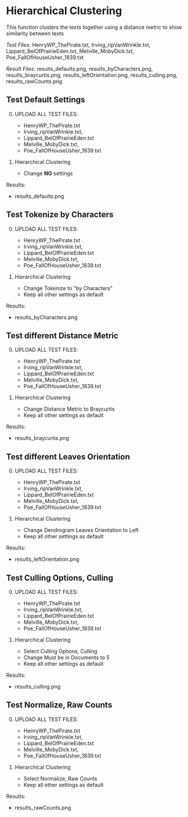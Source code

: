 # Hierarchical Clustering

This function clusters the texts together using a distance metric to show 
similarity between texts

*Test Files:* HenryWP_ThePirate.txt, Irving_ripVanWrinkle.txt, 
Lippard_BelOfPrairieEden.txt, Melville_MobyDick.txt, 
Poe_FallOfHouseUsher_1839.txt

*Result Files:* results_defaults.png, results_byCharacters.png, 
results_braycurtis.png, results_leftOrientation.png, results_culling.png,
results_rawCounts.png



## Test Default Settings

0. UPLOAD ALL TEST FILES:
    - HenryWP_ThePirate.txt
    - Irving_ripVanWrinkle.txt, 
    - Lippard_BelOfPrairieEden.txt
    - Melville_MobyDick.txt, 
    - Poe_FallOfHouseUsher_1839.txt

1. Hierarchical Clustering 
	- Change **NO** settings  
	
Results:
- results_defaults.png


## Test Tokenize by Characters

0. UPLOAD ALL TEST FILES:
    - HenryWP_ThePirate.txt
    - Irving_ripVanWrinkle.txt, 
    - Lippard_BelOfPrairieEden.txt
    - Melville_MobyDick.txt, 
    - Poe_FallOfHouseUsher_1839.txt

1. Hierarchical Clustering 
	- Change Tokenize to "by Characters"
	- Keep all other settings as default
	
Results:
- results_byCharacters.png


## Test different Distance Metric

0. UPLOAD ALL TEST FILES:
    - HenryWP_ThePirate.txt
    - Irving_ripVanWrinkle.txt, 
    - Lippard_BelOfPrairieEden.txt
    - Melville_MobyDick.txt, 
    - Poe_FallOfHouseUsher_1839.txt

1. Hierarchical Clustering 
	- Change Distance Metric to Braycurtis 
	- Keep all other settings as default
	
Results:
- results_braycurtis.png


## Test different Leaves Orientation

0. UPLOAD ALL TEST FILES:
    - HenryWP_ThePirate.txt
    - Irving_ripVanWrinkle.txt, 
    - Lippard_BelOfPrairieEden.txt
    - Melville_MobyDick.txt, 
    - Poe_FallOfHouseUsher_1839.txt

1. Hierarchical Clustering 
	- Change Dendrogram Leaves Orientation to Left
	- Keep all other settings as default
	
Results:
- results_leftOrientation.png


## Test Culling Options, Culling

0. UPLOAD ALL TEST FILES:
    - HenryWP_ThePirate.txt
    - Irving_ripVanWrinkle.txt, 
    - Lippard_BelOfPrairieEden.txt
    - Melville_MobyDick.txt, 
    - Poe_FallOfHouseUsher_1839.txt

1. Hierarchical Clustering 
	- Select Culling Options, Culling
	- Change Must be in Documents to 5
	- Keep all other settings as default
	
Results:
- results_culling.png


## Test Normalize, Raw Counts

0. UPLOAD ALL TEST FILES:
    - HenryWP_ThePirate.txt
    - Irving_ripVanWrinkle.txt, 
    - Lippard_BelOfPrairieEden.txt
    - Melville_MobyDick.txt, 
    - Poe_FallOfHouseUsher_1839.txt

1. Hierarchical Clustering 
    - Select Normalize, Raw Counts
	- Keep all other settings as default
	
Results:
- results_rawCounts.png

